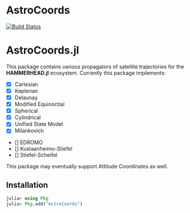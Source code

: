 # AstroCoords

[![Build Status](https://github.com/jmurphy6895/AstroCoords.jl/actions/workflows/CI.yml/badge.svg?branch=master)](https://github.com/jmurphy6895/AstroCoords.jl/actions/workflows/CI.yml?query=branch%3Amaster)


AstroCoords.jl
================================

This package contains various propagators of satellite trajectories for the **HAMMERHEAD.jl** ecosystem. Currently this package implements:
- [x] Cartesian
- [x] Keplerian
- [x] Delaunay
- [x] Modified Equinoctial
- [x] Spherical
- [x] Cylindrical
- [x] Unified State Model
- [x] Milankovich
- [] EDROMO
- [] Kustaanheimo-Stiefel
- [] Stiefel-Scheifel

This package may eventually support Attitude Coordinates as well.

## Installation

```julia
julia> using Pkg
julia> Pkg.add("AstroCoords")
```